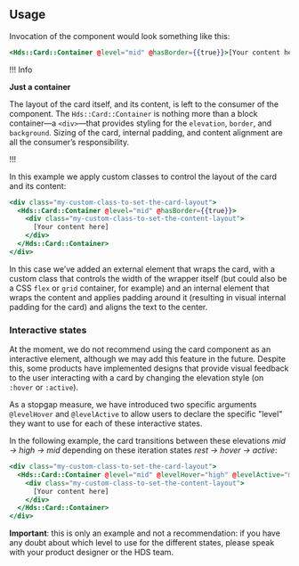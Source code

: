 ## Usage

Invocation of the component would look something like this:

```handlebars
<Hds::Card::Container @level="mid" @hasBorder={{true}}>[Your content here]</Hds::Card::Container>
```

!!! Info

**Just a container**

The layout of the card itself, and its content, is left to the consumer of the component. The `Hds::Card::Container` is nothing more than a block container—a `<div>`—that provides styling for the `elevation`, `border`, and `background`. Sizing of the card, internal padding, and content alignment are all the consumer’s responsibility.

!!!

In this example we apply custom classes to control the layout of the card and its content:

```handlebars
<div class="my-custom-class-to-set-the-card-layout">
  <Hds::Card::Container @level="mid" @hasBorder={{true}}>
    <div class="my-custom-class-to-set-the-content-layout">
      [Your content here]
    </div>
  </Hds::Card::Container>
</div>
```

In this case we’ve added an external element that wraps the card, with a custom class that controls the width of the wrapper itself (but could also be a CSS `flex` or `grid` container, for example) and an internal element that wraps the content and applies padding around it (resulting in visual internal padding for the card) and aligns the text to the center.

### Interactive states

At the moment, we do not recommend using the card component as an interactive element, although we may add this feature in the future. Despite this, some products have implemented designs that provide visual feedback to the user interacting with a card by changing the elevation style (on `:hover` or `:active`).

As a stopgap measure, we have introduced two specific arguments `@levelHover` and `@levelActive` to allow users to declare the specific "level" they want to use for each of these interactive states.

In the following example, the card transitions between these elevations _mid → high → mid_ depending on these iteration states _rest → hover → active_:

```handlebars
<div class="my-custom-class-to-set-the-card-layout">
  <Hds::Card::Container @level="mid" @levelHover="high" @levelActive="mid" @hasBorder={{true}}>
    <div class="my-custom-class-to-set-the-content-layout">
      [Your content here]
    </div>
  </Hds::Card::Container>
</div>
```

**Important**: this is only an example and not a recommendation: if you have any doubt about which level to use for the different states, please speak with your product designer or the HDS team.

